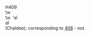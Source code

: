 <body>
  <p>H409<br>  אל  <br> אַל  ‎  ‘al  <br><i>al </i><br>(Chaldee); corresponding to <a href="h0408.htm">408</a>  - not.<br></p>
 </body>